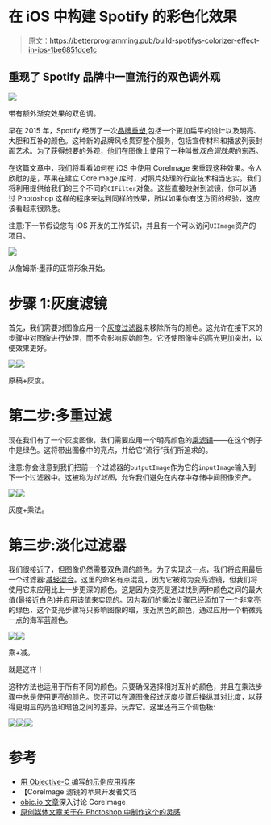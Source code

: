 # 在 iOS 中构建 Spotify 的彩色化效果

> 原文：<https://betterprogramming.pub/build-spotifys-colorizer-effect-in-ios-1be6851dce1c>

## 重现了 Spotify 品牌中一直流行的双色调外观

![](img/8cb167608020b2247b445a85f7b38294.png)

带有额外渐变效果的双色调。

早在 2015 年，Spotify 经历了一次[品牌重塑](https://www.underconsideration.com/brandnew/archives/new_identity_for_spotify_by_collins.php),包括一个更加扁平的设计以及明亮、大胆和互补的颜色。这种新的品牌风格贯穿整个服务，包括宣传材料和播放列表封面艺术。为了获得想要的外观，他们在图像上使用了一种叫做*双色调效果*的东西。

在这篇文章中，我们将看看如何在 iOS 中使用 CoreImage 来重现这种效果。令人欣慰的是，苹果在建立 CoreImage 库时，对照片处理的行业技术相当忠实。我们将利用提供给我们的三个不同的`CIFilter`对象。这些直接映射到滤镜，你可以通过 Photoshop 这样的程序来达到同样的效果，所以如果你有这方面的经验，这应该看起来很熟悉。

注意:下一节假设您有 iOS 开发的工作知识，并且有一个可以访问`UIImage`资产的项目。

![](img/80e0e38e922abf57bb19c5e5680b7143.png)

从詹姆斯·墨菲的正常形象开始。

# 步骤 1:灰度滤镜

首先，我们需要对图像应用一个[灰度过滤器](https://developer.apple.com/library/archive/documentation/GraphicsImaging/Reference/CoreImageFilterReference/index.html#//apple_ref/doc/filter/ci/CIPhotoEffectMono)来移除所有的颜色。这允许在接下来的步骤中对图像进行处理，而不会影响原始颜色。它还使图像中的高光更加突出，以便效果更好。

![](img/e1a3b7500359b91364816038429d9bce.png)![](img/26e02a5af757f15ba40ea8983157cf13.png)

原稿+灰度。

# 第二步:多重过滤

现在我们有了一个灰度图像，我们需要应用一个明亮颜色的[乘滤镜](https://developer.apple.com/library/archive/documentation/GraphicsImaging/Reference/CoreImageFilterReference/index.html#//apple_ref/doc/filter/ci/CIMultiplyBlendMode)——在这个例子中是绿色。这将带出图像中的亮点，并给它“流行”我们所追求的。

注意:你会注意到我们把前一个过滤器的`outputImage`作为它的`inputImage`输入到下一个过滤器中。这被称为*过滤图*，允许我们避免在内存中存储中间图像资产。

![](img/1f6d023c6aeaba8ceb2a1dde64144b08.png)![](img/5748433e7246a320b4178c62c8f52662.png)

灰度+乘法。

# 第三步:淡化过滤器

我们很接近了，但图像仍然需要双色调的颜色。为了实现这一点，我们将应用最后一个过滤器:[减轻混合](https://developer.apple.com/library/archive/documentation/GraphicsImaging/Reference/CoreImageFilterReference/index.html#//apple_ref/doc/filter/ci/CILightenBlendMode)。这里的命名有点混乱，因为它被称为变亮滤镜，但我们将使用它来应用比上一步更深的颜色。这是因为变亮是通过找到两种颜色之间的最大值(最接近白色)并应用该值来实现的。因为我们的乘法步骤已经添加了一个非常亮的绿色，这个变亮步骤将只影响图像的暗，接近黑色的颜色，通过应用一个稍微亮一点的海军蓝颜色。

![](img/6247b39781015b0feaa8949552ef77be.png)![](img/92229342aae994ca4442abe664241f5e.png)

乘+减。

就是这样！

这种方法也适用于所有不同的颜色。只要确保选择相对互补的颜色，并且在乘法步骤中总是使用更亮的颜色。您还可以在源图像经过灰度步骤后操纵其对比度，以获得更明显的亮色和暗色之间的差异。玩弄它。这里还有三个调色板:

![](img/50d6251634afa529fc134ea5be061d33.png)![](img/8b1f2302cf13908373b2e4ed6473bf4a.png)![](img/47f7fab835936f0e5832d89f6da081c6.png)

# 参考

*   [用 Objective-C 编写的示例应用程序](https://github.com/alexpersian/SpotifyColorizer)
*   【CoreImage 滤镜的苹果开发者文档
*   [objc.io 文章](https://www.objc.io/issues/21-camera-and-photos/core-image-intro/)深入讨论 CoreImage
*   [原创媒体文章关于在 Photoshop 中制作这个的灵感](https://medium.com/@pierrellev/reproduce-colorizer-effect-of-spotify-71d5de88039f)